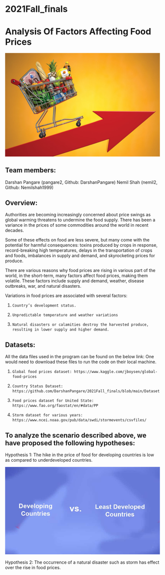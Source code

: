 # 2021Fall_finals
# Analysis Of Factors Affecting Food Prices

![](Images/GroceryInflation.jpeg)

## Team members: 

Darshan Pangare (pangare2, Github: DarshanPangare)
Nemil Shah (nemil2, Github: Nemilshah1999)


## Overview: 

Authorities are becoming increasingly concerned about price swings as global warming threatens to undermine the food supply. There has been a variance in the prices of some commodities around the world in recent decades. 

Some of these effects on food are less severe, but many come with the potential for harmful consequences: toxins produced by crops in response, record-breaking high temperatures, delays in the transportation of crops and foods, imbalances in supply and demand, and skyrocketing prices for produce.

There are various reasons why food prices are rising in various part of the world, in the short-term, many factors affect food prices, making them volatile. These factors include supply and demand, weather, disease outbreaks, war, and natural disasters.



Variations in food prices are associated with several factors:

1.     Country’s development status.

2.     Unpredictable temperature and weather variations

3.     Natural disasters or calamities destroy the harvested produce, resulting in lower supply and higher demand.



## Datasets:

All the data files used in the program can be found on the below link: One would need to download these files to run the code on their local machine.

1.     Global food prices dataset: https://www.kaggle.com/jboysen/global-food-prices

2.     Country Status Dataset: https://github.com/DarshanPangare/2021Fall_finals/blob/main/Dataset/Country_status_price.xlsx

3.     Food prices dataset for United State: https://www.fao.org/faostat/en/#data/PP

4.     Storm dataset for various years: https://www.ncei.noaa.gov/pub/data/swdi/stormevents/csvfiles/



## To analyze the scenario described above, we have proposed the following hypotheses:

Hypothesis 1: The hike in the price of food for developing countries is low as compared to underdeveloped countries.

![](Images/developing_under.jpeg)




Hypothesis 2: The occurrence of a natural disaster such as storm has effect over the rise in food prices.
